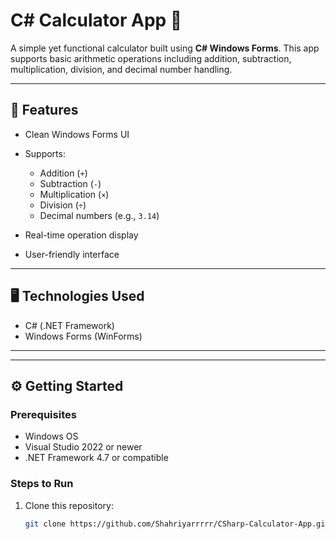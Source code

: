 # C# Calculator App 🧮

A simple yet functional calculator built using **C# Windows Forms**. This app supports basic arithmetic operations including addition, subtraction, multiplication, division, and decimal number handling.

---

## 🚀 Features

* Clean Windows Forms UI
* Supports:

  * Addition (`+`)
  * Subtraction (`-`)
  * Multiplication (`×`)
  * Division (`÷`)
  * Decimal numbers (e.g., `3.14`)
* Real-time operation display
* User-friendly interface

---

## 🖥️ Technologies Used

* C# (.NET Framework)
* Windows Forms (WinForms)

---

---

## ⚙️ Getting Started

### Prerequisites

* Windows OS
* Visual Studio 2022 or newer
* .NET Framework 4.7 or compatible

### Steps to Run

1. Clone this repository:

   ```bash
   git clone https://github.com/Shahriyarrrrr/CSharp-Calculator-App.git
   ```
